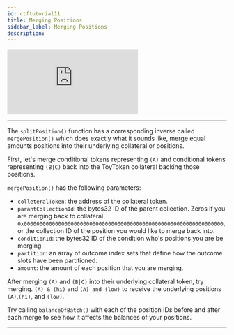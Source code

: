 ```yaml
---
id: ctftutorial11
title: Merging Positions
sidebar_label: Merging Positions
description:
---
```

<div class="resp-container">
    <iframe class="resp-iframe" src="https://www.youtube-nocookie.com/embed/uZNWq07Y4Ag?start=3318" frameborder="0" allow="accelerometer; autoplay; encrypted-media; gyroscope; picture-in-picture" allowfullscreen></iframe>
</div>

---

The `splitPosition()` function has a corresponding inverse called `mergePosition()` which does exactly what it sounds like, merge equal amounts positions into their underlying collateral or positions.

First, let's merge conditional tokens representing `(A)` and conditional tokens representing `(B|C)` back into the ToyToken collateral backing those positions.

`mergePosition()` has the following parameters:
* `colleteralToken`: the address of the collateral token.
* `parantCollectionId`: the bytes32 ID of the parent collection. Zeros if you are merging back to collateral `0x0000000000000000000000000000000000000000000000000000000000000000`, or the collection ID of the position you would like to merge back into.
* `conditionId`: the bytes32 ID of the condition who's positions you are be merging.
* `partition`: an array of outcome index sets that define how the outcome slots have been partitioned.
* `amount`: the amount of each position that you are merging.

After merging `(A)` and `(B|C)` into their underlying collateral token, try merging. `(A) & (hi)` and `(A) and (low)` to receive the underlying positions `(A)`,`(hi)`, and `(low)`.

Try calling `balanceOfBatch()` with each of the position IDs before and after each merge to see how it affects the balances of your positions.

---
